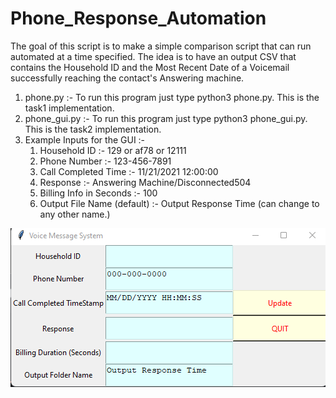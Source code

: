 # Phone_Response_Automation

The goal of this script is to make a simple comparison script that can run automated at a time specified. The idea is to have an output CSV that contains the Household ID and the Most Recent Date of a Voicemail successfully reaching the contact's Answering machine.


1. phone.py :- To run this program just type python3 phone.py. This is the task1 
    implementation.
2. phone_gui.py :- To run this program just type python3 phone_gui.py. This is the task2
    implementation. 
3. Example Inputs for the GUI :-
   1. Household ID :- 129 or af78 or 12111
   2. Phone Number :- 123-456-7891
   3. Call Completed Time :- 11/21/2021 12:00:00
   4. Response :- Answering Machine/Disconnected504
   5. Billing Info in Seconds :- 100
   6. Output File Name (default) :- Output Response Time (can change to any other name.)


![image](https://github.com/vyasrc/Phone_Response_Automation/blob/main/Screenshot%202021-11-21%20111924.png)
